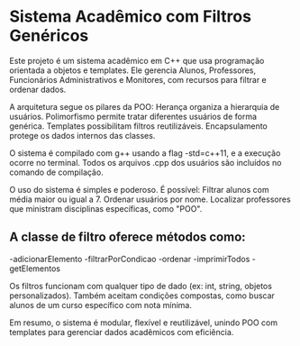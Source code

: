 # Sistema Acadêmico com Filtros Genéricos

Este projeto é um sistema acadêmico em C++ que usa programação orientada a objetos e templates. Ele gerencia Alunos, Professores, Funcionários Administrativos e Monitores, com recursos para filtrar e ordenar dados.

A arquitetura segue os pilares da POO:
Herança organiza a hierarquia de usuários.
Polimorfismo permite tratar diferentes usuários de forma genérica.
Templates possibilitam filtros reutilizáveis.
Encapsulamento protege os dados internos das classes.

O sistema é compilado com g++ usando a flag -std=c++11, e a execução ocorre no terminal. Todos os arquivos .cpp dos usuários são incluídos no comando de compilação.

O uso do sistema é simples e poderoso. É possível:
Filtrar alunos com média maior ou igual a 7.
Ordenar usuários por nome.
Localizar professores que ministram disciplinas específicas, como "POO".

## A classe de filtro oferece métodos como:

-adicionarElemento
-filtrarPorCondicao
-ordenar
-imprimirTodos
-getElementos

Os filtros funcionam com qualquer tipo de dado (ex: int, string, objetos personalizados). Também aceitam condições compostas, como buscar alunos de um curso específico com nota mínima.

Em resumo, o sistema é modular, flexível e reutilizável, unindo POO com templates para gerenciar dados acadêmicos com eficiência.